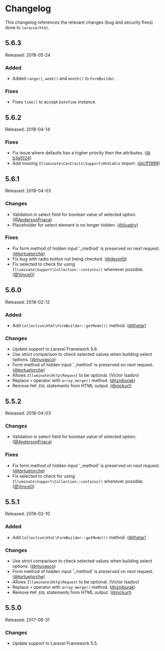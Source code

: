 # Changelog

This changelog references the relevant changes (bug and security fixes) done to `laravie/html`.

## 5.6.3

Released: 2018-05-24

### Added

* Added `range()`, `week()` and `month()` to `FormBuilder`.

### Fixes

* Fixes `time()` to accept `DateTime` instance.

## 5.6.2

Released: 2018-04-14

### Fixes

* Fix issue where defaults has a higher priority then the attributes. ([@
b3a1024](https://github.com/laravie/html/commit/b3a10245c791a211e5f8ec37117f4549cd22aabe))
* Add missing `Illuminate\Contracts\Support\Htmlable` import. ([@c1f1999](https://github.com/laravie/html/commit/c1f1999b02cdd5aebe351428909fd2e21ad2176a))

## 5.6.1

Released: 2018-04-03

### Changes

* Validation in select field for boolean value of selected option. ([@AndersonFriaca](https://github.com/AndersonFriaca))
* Placeholder for select element is no longer hidden. ([@ilyadrv](https://github.com/ilyadrv))

### Fixes

* Fix form method of hidden input '_method' is preserved on next request. ([@tortuetorche](https://github.com/tortuetorche))
* Fix bug with radio button not being checked. ([@devinfd](https://github.com/devinfd))
* Fix selected to check for using `Illuminate\Support\Collection::contains()` whenever possible. ([@VinceG](https://github.com/VinceG))

## 5.6.0

Released: 2018-02-12

### Added

* Add `Collective\Html\FormBuilder::getModel()` method. ([@thetar](https://github.com/thetar))

### Changes

* Update support to Laravel Framework 5.6.
* Use strict comparison to check selected values when building select options. ([@muvasco](https://github.com/muvasco))
* Form method of hidden input '_method' is preserved on next request. ([@tortuetorche](https://github.com/tortuetorche))
* Allows `Illuminate\Http\Request` to be optional. (Victor Isadov)
* Replace `+` operator with `array_merge()` method. ([@izniburak](https://github.com/izniburak))
* Remove `PHP_EOL` statements from HTML output. ([@nickurt](https://github.com/nickurt))

## 5.5.2

Released: 2018-04-03

### Changes

* Validation in select field for boolean value of selected option. ([@AndersonFriaca](https://github.com/AndersonFriaca))

### Fixes

* Fix form method of hidden input '_method' is preserved on next request. ([@tortuetorche](https://github.com/tortuetorche))
* Fix selected to check for using `Illuminate\Support\Collection::contains()` whenever possible. ([@VinceG](https://github.com/VinceG))

## 5.5.1

Released: 2018-02-10

### Added

* Add `Collective\Html\FormBuilder::getModel()` method. ([@thetar](https://github.com/thetar))

### Changes

* Use strict comparison to check selected values when building select options. ([@muvasco](https://github.com/muvasco))
* Form method of hidden input '_method' is preserved on next request. ([@tortuetorche](https://github.com/tortuetorche))
* Allows `Illuminate\Http\Request` to be optional. (Victor Isadov)
* Replace `+` operator with `array_merge()` method. ([@izniburak](https://github.com/izniburak))
* Remove `PHP_EOL` statements from HTML output. ([@nickurt](https://github.com/nickurt))

## 5.5.0

Released: 2017-08-31

### Changes

* Update support to Laravel Framework 5.5.


